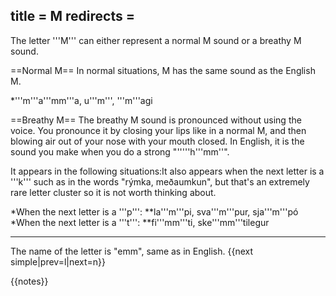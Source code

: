 title = M
redirects =
---

The letter '''M''' can either represent a normal M sound or a breathy M sound. 

==Normal M==
In normal situations, M has the same sound as the English M. 

*'''m'''a'''mm'''a, u'''m''', '''m'''agi

==Breathy M==
The breathy M sound is pronounced without using the voice. You pronounce it by closing your lips like in a normal M, and then blowing air out of your nose with your mouth closed. In English, it is the sound you make when you do a strong "'''''h'''mm''".

It appears in the following situations:<ref>It also appears when the next letter is a '''k''' such as in the words "rýmka, meðaumkun", but that's an extremely rare letter cluster so it is not worth thinking about.</ref>

*When the next letter is a '''p''':
**la'''m'''pi, sva'''m'''pur, sja'''m'''pó
*When the next letter is a '''t''':
**fi'''mm'''ti, ske'''mm'''tilegur

----


The name of the letter is "emm", same as in English.
{{next simple|prev=l|next=n}}



{{notes}}